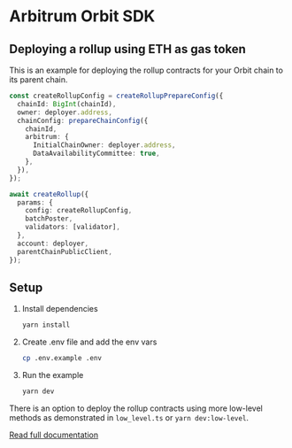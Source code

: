 # Arbitrum Orbit SDK

## Deploying a rollup using ETH as gas token

This is an example for deploying the rollup contracts for your Orbit chain to its parent chain.

```typescript
const createRollupConfig = createRollupPrepareConfig({
  chainId: BigInt(chainId),
  owner: deployer.address,
  chainConfig: prepareChainConfig({
    chainId,
    arbitrum: {
      InitialChainOwner: deployer.address,
      DataAvailabilityCommittee: true,
    },
  }),
});

await createRollup({
  params: {
    config: createRollupConfig,
    batchPoster,
    validators: [validator],
  },
  account: deployer,
  parentChainPublicClient,
});
```

## Setup

1. Install dependencies

   ```bash
   yarn install
   ```

2. Create .env file and add the env vars

   ```bash
   cp .env.example .env
   ```

3. Run the example
   ```bash
   yarn dev
   ```

There is an option to deploy the rollup contracts using more low-level methods as demonstrated in `low_level.ts` or `yarn dev:low-level`.

[Read full documentation](https://docs.arbitrum.io/launch-orbit-chain/how-tos/orbit-sdk-deploying-rollup-chain)
